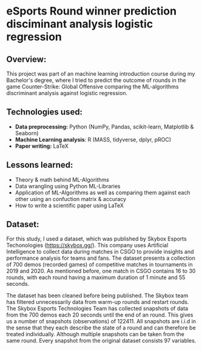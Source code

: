 # eSports Round winner prediction disciminant analysis logistic regression

## Overview:
This project was part of an machine learning introduction course during my Bachelor's degree, where I tried to predict the outcome of rounds in the game Counter-Strike: Global Offensive comparing the ML-algorithms discriminant analysis against logistic regression.

## Technologies used:
- **Data preprocessing:** Python (NumPy, Pandas, scikit-learn, Matplotlib & Seaborn)
- **Machine Learning analysis**:  R (MASS, tidyverse, dplyr, pROC)
- **Paper writing:** LaTeX


## Lessons learned:
- Theory & math behind ML-Algorithms 
- Data wrangling using Python ML-Libraries
- Application of ML-Algorithms as well as comparing them against each other using an confuction matrix & accuracy
- How to write a scientific paper using LaTeX

## Dataset:
For this study, I used a dataset, which was published by Skybox Esports Techonologies (https://skybox.gg/). This company uses Artificial Intelligence to collect data during matches in CSGO to provide insights and performance analysis for teams and fans. The dataset presents a collection of 700 demos (recorded games) of competitive matches in tournaments in 2019 and 2020. As mentioned before, one match in CSGO contains 16 to 30 rounds, with each round having a maximum duration of 1 minute and 55 seconds. 

The dataset has been cleaned before being published. The Skybox team has filtered unnecessarily data from warm-up rounds and restart rounds. The Skybox Esports Technologies Team has collected snapshots of data from the 700 demos each 20 seconds until the end of an round. This gives us a number of snapshots (observations) of 122411. All snapshots are i.i.d in the sense that they each describe the state of a round and can therefore be treated individually. Although multiple snapshots can be taken from the same round. Every snapshot from the original dataset consists 97 variables.
